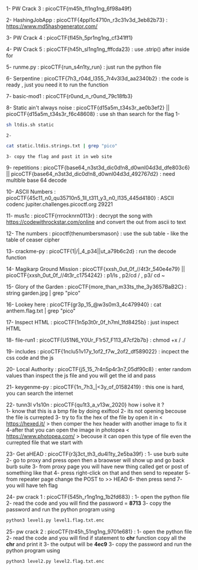 1- PW Crack 3 : picoCTF{m45h_fl1ng1ng_6f98a49f}

2- HashingJobApp : picoCTF{4ppl1c4710n_r3c31v3d_3eb82b73} : https://www.md5hashgenerator.com/

3- PW Crack 4 : picoCTF{fl45h_5pr1ng1ng_cf341ff1}

4- PW Crack 5 : picoCTF{h45h_sl1ng1ng_fffcda23} : use .strip() after inside for 

5- runme.py : picoCTF{run_s4n1ty_run} : just run the python file 

6- Serpentine : picoCTF{7h3_r04d_l355_7r4v3l3d_aa2340b2} : the code is ready , just you need it to run the function 

7- basic-mod1 : picoCTF{r0und_n_r0und_79c18fb3}

8- Static ain't always noise : picoCTF{d15a5m_t34s3r_ae0b3ef2} || picoCTF{d15a5m_t34s3r_f6c48608} : use sh <bash file name> <static file > than search for the flag 
    1-

```bash
sh ltdis.sh static
```
    2- 

```bash
cat static.ltdis.strings.txt | grep "pico"
```

    3- copy the flag and past it in web site

9- repetitions : picoCTF{base64_n3st3d_dic0d!n8_d0wnl04d3d_dfe803c6} || picoCTF{base64_n3st3d_dic0d!n8_d0wnl04d3d_492767d2} : need multible base 64 decode

10- ASCII Numbers : picoCTF{45c11_n0_qu35710n5_1ll_t311_y3_n0_l135_445d4180} : ASCII codenc jupiter.challenges.picoctf.org 29221

11- mus1c : picoCTF{rrrocknrn0113r} : decrypt the song with https://codewithrockstar.com/online and convert the out from ascii to text

12- The numbers : picoctf{thenumbersmason} : use the sub table - like the table of ceaser cipher

13- crackme-py : picoCTF{1|\/|_4_p34|\|ut_a79b6c2d} : run the decode function 

14- Magikarp Ground Mission : picoCTF{xxsh_0ut_0f_\/\/4t3r_540e4e79} || picoCTF{xxsh_0ut_0f_\/\/4t3r_c1754242} : p1/ls , p2/cd / , p3/ cd ~

15- Glory of the Garden : picoCTF{more_than_m33ts_the_3y3657BaB2C} : string garden.jpg | grep "pico"

16- Lookey here : picoCTF{gr3p_15_@w3s0m3_4c479940} : cat anthem.flag.txt | grep "pico"

17- Inspect HTML : picoCTF{1n5p3t0r_0f_h7ml_1fd8425b} : just inspect HTML

18- file-run1 : picoCTF{U51N6_Y0Ur_F1r57_F113_47cf2b7b} : chmod +x <file name> / ./<file name>

19- includes : picoCTF{1nclu51v17y_1of2_f7w_2of2_df589022} : incpect the css code and the js

20- Local Authority : picoCTF{j5_15_7r4n5p4r3n7_05df90c8} : enter random values than inspect the js file and you will get the id and pass

21- keygenme-py : picoCTF{1n_7h3_|<3y_of_01582419} : this one is hard, you can search the internet

22- tunn3l v1s10n : picoCTF{qu1t3_a_v13w_2020} 
    how i solve it ?     
    1- know that this is a bmp file by doing exiftool 
    2- its not opening becouse the file is currepted
    3- try to fix the hex of the file by open it in < https://hexed.it/ > then comper the hex header with another image to fix it 
    4-after that you can open the image in photopea < https://www.photopea.com/ > becouse it can open this type of file even the currepted file that we start with

23- Get aHEAD : picoCTF{r3j3ct_th3_du4l1ty_2e5ba39f} : 
    1- use burb suite 
    2- go to proxy and press open then a braowser will show up <past the link there> and go back burb suite
    3- from proxy page you will have new thing called get or post of something like that 
    4- press right-click on that and then send to repeater
    5- from repeater page change the POST to >> HEAD
    6- then press send 
    7- you will have teh flag

24- pw crack 1 : picoCTF{545h_r1ng1ng_1b2fd683} :
    1- open the python file
    2- read the code and you will find the password = **8713**
    3- copy the password and run the python program using 

```bash
python3 level1.py level1.flag.txt.enc
```
25- pw crack 2 : picoCTF{tr45h_51ng1ng_9701e681} :
    1- open the python file
    2- read the code and you will find if statement to **chr** function copy all the **chr** and print it 
    3- the output will be **4ec9**
    3- copy the password and run the python program using 

```bash
python3 level2.py level2.flag.txt.enc
```

 
